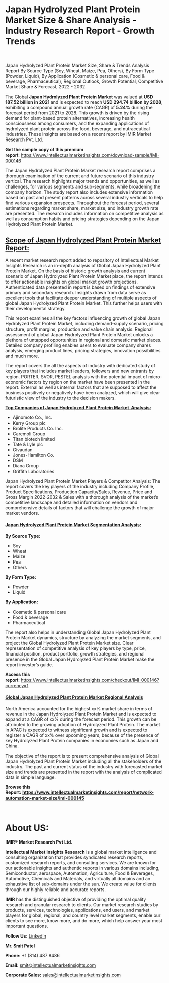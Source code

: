 <h1>Japan Hydrolyzed Plant Protein Market Size &amp; Share Analysis - Industry Research Report - Growth Trends</h1>
<p>&nbsp;</p>
<p>Japan Hydrolyzed Plant Protein Market Size, Share &amp; Trends Analysis Report By Source Type (Soy, Wheat, Maize, Pea, Others), By Form Type (Powder, Liquid), By Application (Cosmetic &amp; personal care, Food &amp; beverage, Pharmaceutical), Regional Outlook, Growth Potential, Competitive Market Share &amp; Forecast, 2022 - 2032.</p>
<p data-pm-slice="0 0 []">The Global&nbsp;<strong>Japan Hydrolyzed Plant Protein Market</strong>&nbsp;was valued at&nbsp;<strong>USD 187.52 billion in 2021</strong>&nbsp;and is expected to reach&nbsp;<strong>USD 294.74 billion by 2028</strong>, exhibiting a compound annual growth rate (CAGR) of&nbsp;<strong>5.24%</strong>&nbsp;during the forecast period from 2021 to 2028. This growth is driven by the rising demand for plant-based protein alternatives, increasing health consciousness among consumers, and the expanding applications of hydrolyzed plant protein across the food, beverage, and nutraceutical industries. These insights are based on a recent report by&nbsp;IMIR Market Research Pvt. Ltd.</p>
<p>𝐆𝐞𝐭 𝐭𝐡𝐞 𝐬𝐚𝐦𝐩𝐥𝐞 𝐜𝐨𝐩𝐲 𝐨𝐟 𝐭𝐡𝐢𝐬 𝐩𝐫𝐞𝐦𝐢𝐮𝐦 𝐫𝐞𝐩𝐨𝐫𝐭:&nbsp;<a href="https://www.intellectualmarketinsights.com/download-sample/IMI-000146">https://www.intellectualmarketinsights.com/download-sample/IMI-000146</a>&nbsp;</p>
<p>The Japan Hydrolyzed Plant Protein Market research report comprises a thorough examination of the current and future scenario of this industry vertical. The research highlights major trends and opportunities, as well as challenges, for various segments and sub-segments, while broadening the company horizon. The study report also includes extensive information based on past and present patterns across several industry verticals to help find various expansion prospects. Throughout the forecast period, several estimations regarding market share, market size, and industry growth rate are presented. The research includes information on competitive analysis as well as consumption habits and pricing strategies depending on the Japan Hydrolyzed Plant Protein Market.</p>
<h2><u>Scope of Japan Hydrolyzed Plant Protein Market Report:</u></h2>
<p>A recent market research report added to repository of Intellectual Market Insights Research is an in-depth analysis of Global Japan Hydrolyzed Plant Protein Market. On the basis of historic growth analysis and current scenario of Japan Hydrolyzed Plant Protein Market place, the report intends to offer actionable insights on global market growth projections. Authenticated data presented in report is based on findings of extensive primary and secondary research. Insights drawn from data serve as excellent tools that facilitate deeper understanding of multiple aspects of global Japan Hydrolyzed Plant Protein Market. This further helps users with their developmental strategy.</p>
<p>This report examines all the key factors influencing growth of global Japan Hydrolyzed Plant Protein Market, including demand-supply scenario, pricing structure, profit margins, production and value chain analysis. Regional assessment of global Japan Hydrolyzed Plant Protein Market unlocks a plethora of untapped opportunities in regional and domestic market places. Detailed company profiling enables users to evaluate company shares analysis, emerging product lines, pricing strategies, innovation possibilities and much more.</p>
<p>The report covers the all the aspects of industry with dedicated study of key players that includes market leaders, followers and new entrants by region. PORTER, SVOR, PESTEL analysis with the potential impact of micro-economic factors by region on the market have been presented in the report. External as well as internal factors that are supposed to affect the business positively or negatively have been analyzed, which will give clear futuristic view of the industry to the decision makers.</p>
<p><strong><u>Top Companies of Japan Hydrolyzed Plant Protein Market&nbsp; Analysis:</u></strong></p>
<ul>
<li>Ajinomoto Co., Inc.</li>
<li>Kerry Group plc</li>
<li>Brolite Products Co. Inc.</li>
<li>Caremoli Group</li>
<li>Titan biotech limited</li>
<li>Tate &amp; Lyle plc</li>
<li>Givaudan</li>
<li>Jones-Hamilton Co.</li>
<li>DSM</li>
<li>Diana Group</li>
<li>Griffith Laboratories</li>
</ul>
<p>Japan Hydrolyzed Plant Protein Market Players &amp; Competitor Analysis: The report covers the key players of the industry including Company Profile, Product Specifications, Production Capacity/Sales, Revenue, Price and Gross Margin 2022-2032 &amp; Sales with a thorough analysis of the market&rsquo;s competitive landscape and detailed information on vendors and comprehensive details of factors that will challenge the growth of major market vendors.</p>
<h4><strong><u>Japan Hydrolyzed Plant Protein Market Segmentation Analysis:</u></strong></h4>
<p><strong>By Source Type:&nbsp;</strong></p>
<ul>
<li>Soy</li>
<li>Wheat</li>
<li>Maize</li>
<li>Pea</li>
<li>Others</li>
</ul>
<p><strong>By Form Type:&nbsp;</strong></p>
<ul>
<li>Powder</li>
<li>Liquid</li>
</ul>
<p><strong>By Application:&nbsp;</strong></p>
<ul>
<li>Cosmetic &amp; personal care</li>
<li>Food &amp; beverage</li>
<li>Pharmaceutical</li>
</ul>
<p>The report also helps in understanding Global Japan Hydrolyzed Plant Protein Market dynamics, structure by analyzing the market segments, and project the Global Hydrolyzed Plant Protein&nbsp;Market size. Clear representation of competitive analysis of key players by type, price, financial position, product portfolio, growth strategies, and regional presence in the Global Japan Hydrolyzed Plant Protein Market make the report investor&rsquo;s guide.</p>
<p>𝐀𝐜𝐜𝐞𝐬𝐬 𝐭𝐡𝐢𝐬 𝐫𝐞𝐩𝐨𝐫𝐭:&nbsp;<a href="https://www.intellectualmarketinsights.com/checkout/IMI-000146?currency=1">https://www.intellectualmarketinsights.com/checkout/IMI-000146?currency=1</a>&nbsp;</p>
<h4><strong><u>Global Japan Hydrolyzed Plant Protein Market Regional Analysis</u></strong></h4>
<p>North America accounted for the highest xx% market share in terms of revenue in the Japan Hydrolyzed Plant Protein Market and is expected to expand at a CAGR of xx% during the forecast period. This growth can be attributed to the growing adoption of Hydrolyzed Plant Protein. The market in APAC is expected to witness significant growth and is expected to register a CAGR of xx% over upcoming years, because of the presence of key Hydrolyzed Plant Protein companies in economies such as Japan and China.</p>
<p>The objective of the report is to present comprehensive analysis of Global Japan Hydrolyzed Plant Protein Market including all the stakeholders of the industry. The past and current status of the industry with forecasted market size and trends are presented in the report with the analysis of complicated data in simple language.</p>
<p><strong>Browse this Report:&nbsp;<a href="https://www.intellectualmarketinsights.com/report/network-automation-market-size/imi-000145">https://www.intellectualmarketinsights.com/report/network-automation-market-size/imi-000145</a>&nbsp;</strong></p>
<p>&nbsp;</p>
<h1>About US:</h1>
<p><strong>IMIR&reg; Market Research Pvt Ltd.</strong></p>
<p><strong>Intellectual Market Insights Research</strong> is a global market intelligence and consulting organization that provides syndicated research reports, customized research reports, and consulting services. We are known for our actionable insights and authentic reports in various domains including, Semiconductor, aerospace, Automation, Agriculture, Food &amp; Beverages, Automotive, Chemicals and Materials, and virtually all domains and an exhaustive list of sub-domains under the sun. We create value for clients through our highly reliable and accurate reports.</p>
<p><strong>IMIR</strong> has the distinguished objective of providing the optimal quality research and granular research to clients. Our market research studies by products, services, technologies, applications, end users, and market players for global, regional, and country level market segments, enable our clients to see more, know more, and do more, which help answer your most important questions.</p>
<p><strong>Follow Us:</strong> <a href="https://www.linkedin.com/company/imir-marketresearch/">LinkedIn</a></p>
<p><strong>Mr. Smit Patel</strong></p>
<p><strong>Phone:</strong> +1 (814) 487 8486</p>
<p><strong>Email:</strong> <a href="mailto:smit@intellectualmarketinsights.com">smit@intellectualmarketinsights.com</a></p>
<p><strong>Corporate Sales:</strong> <a href="mailto:sales@intellectualmarketinsights.com">sales@intellectualmarketinsights.com</a></p>
<div>&nbsp;</div>
